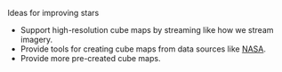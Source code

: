 Ideas for improving stars

* Support high-resolution cube maps by streaming like how we stream imagery.
* Provide tools for creating cube maps from data sources like [NASA](http://maps.jpl.nasa.gov/stars.html).
* Provide more pre-created cube maps.